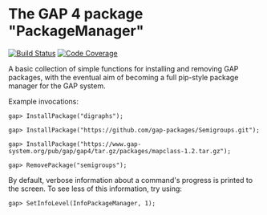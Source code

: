 The GAP 4 package "PackageManager"
==================================

[![Build Status](https://travis-ci.org/gap-packages/PackageManager.svg?branch=master)](https://travis-ci.org/gap-packages/PackageManager)
[![Code Coverage](https://codecov.io/github/gap-packages/PackageManager/coverage.svg?branch=master&token=)](https://codecov.io/gh/gap-packages/PackageManager)

A basic collection of simple functions for installing and removing GAP packages,
with the eventual aim of becoming a full pip-style package manager for the GAP
system.

Example invocations:

    gap> InstallPackage("digraphs");

    gap> InstallPackage("https://github.com/gap-packages/Semigroups.git");

    gap> InstallPackage("https://www.gap-system.org/pub/gap/gap4/tar.gz/packages/mapclass-1.2.tar.gz");

    gap> RemovePackage("semigroups");

By default, verbose information about a command's progress is printed to the
screen.  To see less of this information, try using:

    gap> SetInfoLevel(InfoPackageManager, 1);
